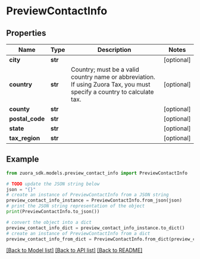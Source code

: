 # PreviewContactInfo


## Properties

Name | Type | Description | Notes
------------ | ------------- | ------------- | -------------
**city** | **str** |  | [optional] 
**country** | **str** | Country; must be a valid country name or abbreviation. If using Zuora Tax, you must specify a country to calculate tax. | [optional] 
**county** | **str** |  | [optional] 
**postal_code** | **str** |  | [optional] 
**state** | **str** |  | [optional] 
**tax_region** | **str** |  | [optional] 

## Example

```python
from zuora_sdk.models.preview_contact_info import PreviewContactInfo

# TODO update the JSON string below
json = "{}"
# create an instance of PreviewContactInfo from a JSON string
preview_contact_info_instance = PreviewContactInfo.from_json(json)
# print the JSON string representation of the object
print(PreviewContactInfo.to_json())

# convert the object into a dict
preview_contact_info_dict = preview_contact_info_instance.to_dict()
# create an instance of PreviewContactInfo from a dict
preview_contact_info_from_dict = PreviewContactInfo.from_dict(preview_contact_info_dict)
```
[[Back to Model list]](../README.md#documentation-for-models) [[Back to API list]](../README.md#documentation-for-api-endpoints) [[Back to README]](../README.md)


